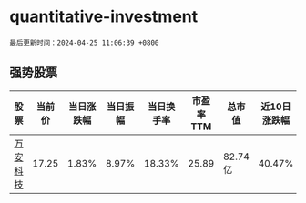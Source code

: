 # quantitative-investment

`最后更新时间：2024-04-25 11:06:39 +0800`

## 强势股票

|股票|当前价|当日涨跌幅|当日振幅|当日换手率|市盈率TTM|总市值|近10日涨跌幅|
|----|----|----|----|----|----|----|----|
|[万安科技](https://xueqiu.com/S/SZ002590)|17.25|1.83%|8.97%|18.33%|25.89|82.74亿|40.47%|
